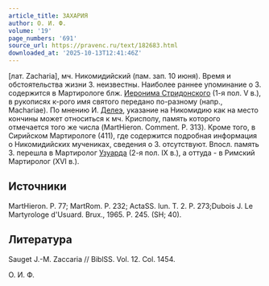```yaml
---
article_title: ЗАХАРИЯ
author: О. И. Ф.
volume: '19'
page_numbers: '691'
source_url: https://pravenc.ru/text/182683.html
downloaded_at: '2025-10-13T12:41:46Z'
---
```


[лат. Zacharia], мч. Никомидийский (пам. зап. 10 июня). Время и обстоятельства жизни З. неизвестны. Наиболее раннее упоминание о З. содержится в Мартирологе блж. [Иеронима Стридонского](<https://pravenc.ru/text/Иероним Стридонский.html>) (1-я пол. V в.), в рукописях к-рого имя святого передано по-разному (напр., Machariae). По мнению И. [Делеэ](https://pravenc.ru/text/Делеэ.html), указание на Никомидию как на место кончины может относиться к мч. Крисполу, память которого отмечается того же числа (MartHieron. Comment. P. 313). Кроме того, в Сирийском Мартирологе (411), где содержится подробная информация о Никомидийских мучениках, сведения о З. отсутствуют. Впосл. память З. перешла в Мартиролог [Узуарда](https://pravenc.ru/text/Узуарда.html) (2-я пол. IX в.), а оттуда - в Римский Мартиролог (XVI в.).

## Источники

MartHieron. P. 77; MartRom. P. 232; ActaSS. Iun. T. 2. P. 273;Dubois J. Le Martyrologe d'Usuard. Brux., 1965. P. 245. (SH; 40).

## Литература

Sauget J.-M. Zaccaria // BiblSS. Vol. 12. Col. 1454.

О. И. Ф.
